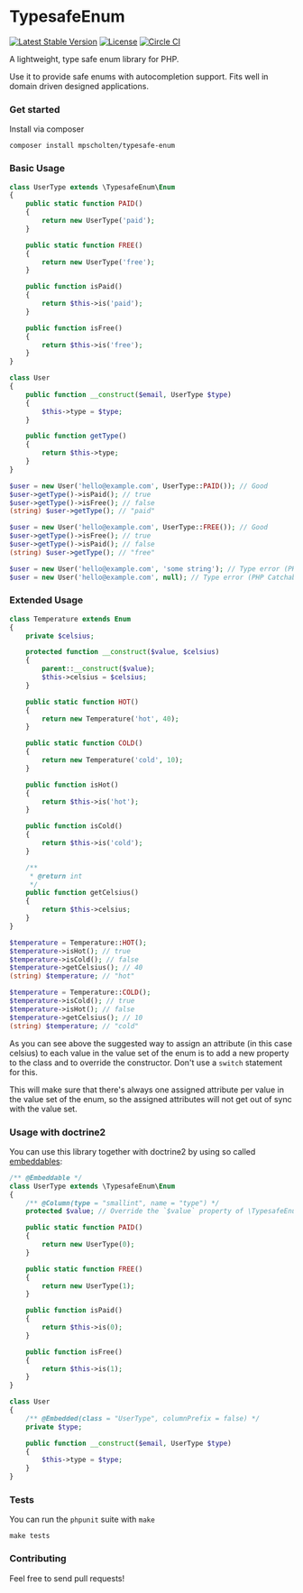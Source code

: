 TypesafeEnum
============
[![Latest Stable Version](https://poser.pugx.org/mpscholten/typesafe-enum/version)](https://packagist.org/packages/mpscholten/typesafe-enum) [![License](https://poser.pugx.org/mpscholten/typesafe-enum/license)](https://packagist.org/packages/mpscholten/typesafe-enum) [![Circle CI](https://circleci.com/gh/mpscholten/typesafe-enum.svg?style=shield)](https://circleci.com/gh/mpscholten/typesafe-enum)

A lightweight, type safe enum library for PHP.

Use it to provide safe enums with autocompletion support. Fits well in domain driven designed applications.

### Get started ###

Install via composer
    
    composer install mpscholten/typesafe-enum

### Basic Usage ###

```php
class UserType extends \TypesafeEnum\Enum
{
    public static function PAID()
    {
        return new UserType('paid');
    }

    public static function FREE()
    {
        return new UserType('free');
    }

    public function isPaid()
    {
        return $this->is('paid');
    }

    public function isFree()
    {
        return $this->is('free');
    }
}

class User
{
    public function __construct($email, UserType $type)
    {
        $this->type = $type;
    }

    public function getType()
    {
        return $this->type;
    }
}

$user = new User('hello@example.com', UserType::PAID()); // Good
$user->getType()->isPaid(); // true
$user->getType()->isFree(); // false
(string) $user->getType(); // "paid"

$user = new User('hello@example.com', UserType::FREE()); // Good
$user->getType()->isFree(); // true
$user->getType()->isPaid(); // false
(string) $user->getType(); // "free"

$user = new User('hello@example.com', 'some string'); // Type error (PHP Catchable fatal error:  Argument 2 passed to User::__construct() must be an instance of UserType, integer given, called in ...)
$user = new User('hello@example.com', null); // Type error (PHP Catchable fatal error:  Argument 2 passed to User::__construct() must be an instance of UserType, null given, called in ...)

```

### Extended Usage ###

```php
class Temperature extends Enum
{
    private $celsius;

    protected function __construct($value, $celsius)
    {
        parent::__construct($value);
        $this->celsius = $celsius;
    }

    public static function HOT()
    {
        return new Temperature('hot', 40);
    }

    public static function COLD()
    {
        return new Temperature('cold', 10);
    }

    public function isHot()
    {
        return $this->is('hot');
    }

    public function isCold()
    {
        return $this->is('cold');
    }

    /**
     * @return int
     */
    public function getCelsius()
    {
        return $this->celsius;
    }
}

$temperature = Temperature::HOT();
$temperature->isHot(); // true
$temperature->isCold(); // false
$temperature->getCelsius(); // 40
(string) $temperature; // "hot"

$temperature = Temperature::COLD();
$temperature->isCold(); // true
$temperature->isHot(); // false
$temperature->getCelsius(); // 10
(string) $temperature; // "cold"
```

As you can see above the suggested way to assign an attribute (in this case celsius) to each value in the value set of the enum is to add a new property to the class and to override the constructor. Don't use a `switch` statement for this.

This will make sure that there's always one assigned attribute per value in the value set of the enum, so the assigned attributes will not get out of sync with the value set.

### Usage with doctrine2 ###

You can use this library together with doctrine2 by using so called [embeddables](http://doctrine-orm.readthedocs.org/en/latest/tutorials/embeddables.html):

```php
/** @Embeddable */
class UserType extends \TypesafeEnum\Enum
{
    /** @Column(type = "smallint", name = "type") */
    protected $value; // Override the `$value` property of \TypesafeEnum\Enum and apply mapping

    public static function PAID()
    {
        return new UserType(0);
    }

    public static function FREE()
    {
        return new UserType(1);
    }

    public function isPaid()
    {
        return $this->is(0);
    }

    public function isFree()
    {
        return $this->is(1);
    }
}

class User
{
    /** @Embedded(class = "UserType", columnPrefix = false) */
    private $type;

    public function __construct($email, UserType $type)
    {
        $this->type = $type;
    }
}
```

### Tests ###

You can run the `phpunit` suite with `make`

    make tests

### Contributing ###

Feel free to send pull requests!
